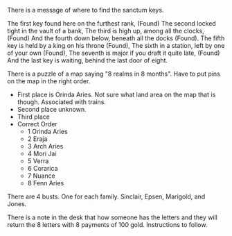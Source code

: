 There is a message of where to find the sanctum keys.

The first key found here on the furthest rank, (Found)
The second locked tight in the vault of a bank,
The third is high up, among all the clocks, (Found)
And the fourth down below, beneath all the docks (Found).
The fifth key is held by a king on his throne (Found),
The sixth in a station, left by one of your own (Found),
The seventh is major if you draft it quite late, (Found)
And the last key is waiting, behind the last door of eight.

There is a puzzle of a map saying "8 realms in 8 months". Have to put pins on the map in the right order.
- First place is Orinda Aries. Not sure what land area on the map that is though. Associated with trains.
- Second place unknown.
- Third place 
- Correct Order
	- 1 Orinda Aries
	- 2 Eraja
	- 3 Arch Aries
	- 4 Mori Jai
	- 5 Verra
	- 6 Corarica
	- 7 Nuance
	- 8 Fenn Aries

There are 4 busts. One for each family. Sinclair, Epsen, Marigold, and Jones.

There is a note in the desk that how someone has the letters and they will return the 8 letters with 8 payments of 100 gold. Instructions to follow.